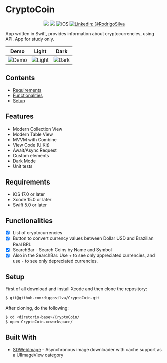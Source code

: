 # CryptoCoin

<p align="center">
    <img src="https://img.shields.io/badge/Swift-5.9.1-orange.svg" />
    <img src="https://img.shields.io/badge/Xcode-15.2.X-orange.svg" />
    <img src="https://img.shields.io/badge/platforms-iOS-brightgreen.svg?style=flat" alt="iOS" />
    <a href="https://www.linkedin.com/in/rodrigo-silva-6a53ba300/" target="_blank">
        <img src="https://img.shields.io/badge/LinkedIn-@RodrigoSilva-blue.svg?style=flat" alt="LinkedIn: @RodrigoSilva" />
    </a>
</p>

App written in Swift, provides information about cryptocurrencies, using API. App for study only.

| Demo | Light | Dark |
| --- | --- | --- |
| ![Demo](https://github.com/user-attachments/assets/dd2bed71-106b-4f47-9af8-b025df96e7f4) | ![Light](https://github.com/user-attachments/assets/5a343de8-ce1e-414b-953e-e0669f669237) | ![Dark](https://github.com/user-attachments/assets/1109a21a-a3e4-4385-9192-eb9c43df46ae) |

## Contents

- [Requirements](#requirements)
- [Functionalities](#functionalities)
- [Setup](#setup)

## Features

- Modern Collection View
- Modern Table View
- MVVM with Combine
- View Code (UIKit)
- Await/Async Request
- Custom elements
- Dark Mode
- Unit tests

## Requirements

- iOS 17.0 or later
- Xcode 15.0 or later
- Swift 5.0 or later

## Functionalities
- [x] List of cryptocurrencies
- [x] Button to convert currency values ​​between Dollar USD and Brazilian Real BRL
- [x] SearchBar - Search Coins by Name and Symbol
- [x] Also in the SearchBar. Use + to see only appreciated currencies, and use - to see only depreciated currencies.

## Setup

First of all download and install Xcode and then clone the repository:

```sh
$ git@github.com:diggosilva/CryptoCoin.git
```

After cloning, do the following:

```sh
$ cd <diretorio-base>/CryptoCoin/
$ open CryptoCoin.xcworkspace/
```

## Built With

* [SDWebImage](https://github.com/SDWebImage/SDWebImage) - Asynchronous image downloader with cache support as a UIImageView category
